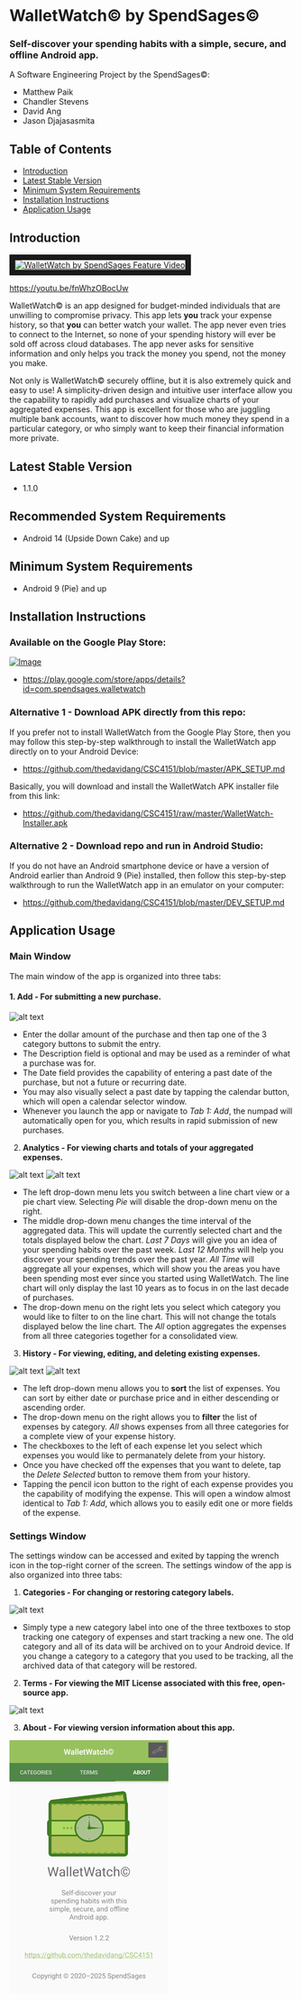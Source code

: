 # WalletWatch© by SpendSages©

### Self-discover your spending habits with a simple, secure, and offline Android app.

A Software Engineering Project by the SpendSages©:
- Matthew Paik
- Chandler Stevens
- David Ang
- Jason Djajasasmita

## Table of Contents
- [Introduction](https://github.com/thedavidang/CSC4151#introduction)
- [Latest Stable Version](https://github.com/thedavidang/CSC4151#latest-stable-version)
- [Minimum System Requirements](https://github.com/thedavidang/CSC4151#minimum-system-requirements)
- [Installation Instructions](https://github.com/thedavidang/CSC4151#installation-instructions)
- [Application Usage](https://github.com/thedavidang/CSC4151#application-usage)

## Introduction
<a href="http://www.youtube.com/watch?feature=player_embedded&v=fnWhzOBocUw
" target="_blank"><img src="http://img.youtube.com/vi/fnWhzOBocUw/0.jpg" 
alt="WalletWatch by SpendSages Feature Video" width="480" height="360" border="10" /></a>

https://youtu.be/fnWhzOBocUw

WalletWatch© is an app designed for budget-minded individuals that are unwilling to compromise privacy. This app lets **you** track your expense history, so that **you** can better watch your wallet. The app never even tries to connect to the Internet, so none of your spending history will ever be sold off across cloud databases. The app never asks for sensitive information and only helps you track the money you spend, not the money you make.

Not only is WalletWatch© securely offline, but it is also extremely quick and easy to use! A simplicity-driven design and intuitive user interface allow you the capability to rapidly add purchases and visualize charts of your aggregated expenses. This app is excellent for those who are juggling multiple bank accounts, want to discover how much money they spend in a particular category, or who simply want to keep their financial information more private.

## Latest Stable Version
- 1.1.0

## Recommended System Requirements
- Android 14 (Upside Down Cake) and up

## Minimum System Requirements
- Android 9 (Pie) and up

## Installation Instructions
### Available on the Google Play Store:

[![Image](https://github.com/thedavidang/CSC4151/blob/master/images/play.jpg)](https://play.google.com/store/apps/details?id=com.spendsages.walletwatch "Google Play Store Logo")

- https://play.google.com/store/apps/details?id=com.spendsages.walletwatch

### Alternative 1 - Download APK directly from this repo:
If you prefer not to install WalletWatch from the Google Play Store, then you may follow this step-by-step walkthrough to install the WalletWatch app directly on to your Android Device:
- https://github.com/thedavidang/CSC4151/blob/master/APK_SETUP.md

Basically, you will download and install the WalletWatch APK installer file from this link:
- https://github.com/thedavidang/CSC4151/raw/master/WalletWatch-Installer.apk

### Alternative 2 - Download repo and run in Android Studio:
If you do not have an Android smartphone device or have a version of Android earlier than Android 9 (Pie) installed, then follow this step-by-step walkthrough to run the WalletWatch app in an emulator on your computer:
- https://github.com/thedavidang/CSC4151/blob/master/DEV_SETUP.md

## Application Usage
### Main Window
The main window of the app is organized into three tabs:
#### 1. **Add - For submitting a new purchase.** 

![alt text](https://github.com/thedavidang/CSC4151/blob/master/images/tab1.png "Tab 1: Add")

- Enter the dollar amount of the purchase and then tap one of the 3 category buttons to submit the entry.
- The Description field is optional and may be used as a reminder of what a purchase was for.
- The Date field provides the capability of entering a past date of the purchase, but not a future or recurring date.
- You may also visually select a past date by tapping the calendar button, which will open a calendar selector window.
- Whenever you launch the app or navigate to _Tab 1: Add_, the numpad will automatically open for you, which results in rapid submission of new purchases.
2. **Analytics - For viewing charts and totals of your aggregated expenses.** 

![alt text](https://github.com/thedavidang/CSC4151/blob/master/images/tab2a.png "Tab 2: Analytics Line Chart")
![alt text](https://github.com/thedavidang/CSC4151/blob/master/images/tab2b.png "Tab 2: Analytics Pie Chart")

- The left drop-down menu lets you switch between a line chart view or a pie chart view. Selecting _Pie_ will disable the drop-down menu on the right.
- The middle drop-down menu changes the time interval of the aggregated data. This will update the currently selected chart and the totals displayed below the chart. _Last 7 Days_ will give you an idea of your spending habits over the past week. _Last 12 Months_ will help you discover your spending trends over the past year. _All Time_ will aggregate all your expenses, which will show you the areas you have been spending most ever since you started using WalletWatch. The line chart will only display the last 10 years as to focus in on the last decade of purchases.
- The drop-down menu on the right lets you select which category you would like to filter to on the line chart. This will not change the totals displayed below the line chart. The _All_ option aggregates the expenses from all three categories together for a consolidated view.
3. **History - For viewing, editing, and deleting existing expenses.** 

![alt text](https://github.com/thedavidang/CSC4151/blob/master/images/tab3.png "Tab 3: History")
![alt text](https://github.com/thedavidang/CSC4151/blob/master/images/edit.png "Edit Expense Window")

- The left drop-down menu allows you to **sort** the list of expenses. You can sort by either date or purchase price and in either descending or ascending order.
- The drop-down menu on the right allows you to **filter** the list of expenses by category. _All_ shows expenses from all three categories for a complete view of your expense history.
- The checkboxes to the left of each expense let you select which expenses you would like to permanately delete from your history.
- Once you have checked off the expenses that you want to delete, tap the _Delete Selected_ button to remove them from your history.
- Tapping the pencil icon button to the right of each expense provides you the capability of modifying the expense. This will open a window almost identical to _Tab 1: Add_, which allows you to easily edit one or more fields of the expense.

### Settings Window
The settings window can be accessed and exited by tapping the wrench icon in the top-right corner of the screen. The settings window of the app is also organized into three tabs:
1. **Categories - For changing or restoring category labels.** 

![alt text](https://github.com/thedavidang/CSC4151/blob/master/images/categories.png "Categories")

- Simply type a new category label into one of the three textboxes to stop tracking one category of expenses and start tracking a new one. The old category and all of its data will be archived on to your Android device. If you change a category to a category that you used to be tracking, all the archived data of that category will be restored.
2. **Terms - For viewing the MIT License associated with this free, open-source app.** 

![alt text](https://github.com/thedavidang/CSC4151/blob/master/images/terms.png "Terms")

3. **About - For viewing version information about this app.** 

![alt text](https://github.com/thedavidang/CSC4151/blob/master/images/about.png "About")
